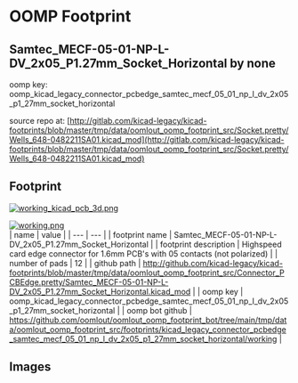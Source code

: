 # OOMP Footprint  
## Samtec_MECF-05-01-NP-L-DV_2x05_P1.27mm_Socket_Horizontal  by none  
  
oomp key: oomp_kicad_legacy_connector_pcbedge_samtec_mecf_05_01_np_l_dv_2x05_p1_27mm_socket_horizontal  
  
source repo at: [http://gitlab.com/kicad-legacy/kicad-footprints/blob/master/tmp/data/oomlout_oomp_footprint_src/Socket.pretty/Wells_648-0482211SA01.kicad_mod](http://gitlab.com/kicad-legacy/kicad-footprints/blob/master/tmp/data/oomlout_oomp_footprint_src/Socket.pretty/Wells_648-0482211SA01.kicad_mod)  
## Footprint  
  
[![working_kicad_pcb_3d.png](working_kicad_pcb_3d_600.png)](working_kicad_pcb_3d.png)  
  
[![working.png](working_600.png)](working.png)  
| name | value | 
| --- | --- | 
| footprint name | Samtec_MECF-05-01-NP-L-DV_2x05_P1.27mm_Socket_Horizontal | 
| footprint description | Highspeed card edge connector for 1.6mm PCB's with 05 contacts (not polarized) | 
| number of pads | 12 | 
| github path | http://github.com/kicad-legacy/kicad-footprints/blob/master/tmp/data/oomlout_oomp_footprint_src/Connector_PCBEdge.pretty/Samtec_MECF-05-01-NP-L-DV_2x05_P1.27mm_Socket_Horizontal.kicad_mod | 
| oomp key | oomp_kicad_legacy_connector_pcbedge_samtec_mecf_05_01_np_l_dv_2x05_p1_27mm_socket_horizontal | 
| oomp bot github | https://github.com/oomlout/oomlout_oomp_footprint_bot/tree/main/tmp/data/oomlout_oomp_footprint_src/footprints/kicad_legacy_connector_pcbedge_samtec_mecf_05_01_np_l_dv_2x05_p1_27mm_socket_horizontal/working | 
## Images  
